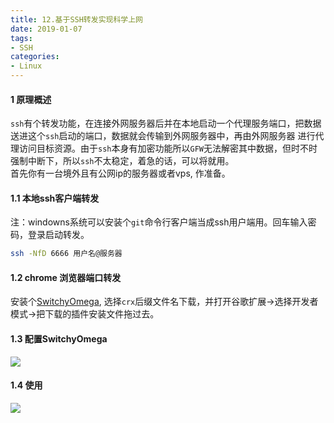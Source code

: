 ```yaml
---
title: 12.基于SSH转发实现科学上网
date: 2019-01-07
tags:
- SSH
categories:
- Linux
---
```


#### 1 原理概述
`ssh`有个转发功能，在连接外网服务器后并在本地启动一个代理服务端口，把数据送进这个`ssh`启动的端口，数据就会传输到外网服务器中，再由外网服务器
进行代理访问目标资源。由于`ssh`本身有加密功能所以`GFW`无法解密其中数据，但时不时强制中断下，所以`ssh`不太稳定，着急的话，可以将就用。  
首先你有一台境外且有公网ip的服务器或者vps, 作准备。
<!--more-->
#### 1.1 本地ssh客户端转发
注：windowns系统可以安装个`git`命令行客户端当成ssh用户端用。回车输入密码，登录启动转发。
``` bash
ssh -NfD 6666 用户名@服务器
```
#### 1.2 chrome 浏览器端口转发
安装个[SwitchyOmega](https://github.com/FelisCatus/SwitchyOmega/releases),
选择`crx`后缀文件名下载，并打开谷歌扩展->选择开发者模式->把下载的插件安装文件拖过去。

#### 1.3 配置SwitchyOmega
![](https://qiniu.wuchuheng.com/images/linux-12%E5%9F%BA%E4%BA%8Essh%E8%BD%AC%E5%8F%91%E4%B8%8A%E7%BD%911.png)

#### 1.4 使用
![](https://qiniu.wuchuheng.com/images/linux-12%E5%9F%BA%E4%BA%8Essh%E8%BD%AC%E5%8F%91%E4%B8%8A%E7%BD%912.png)







